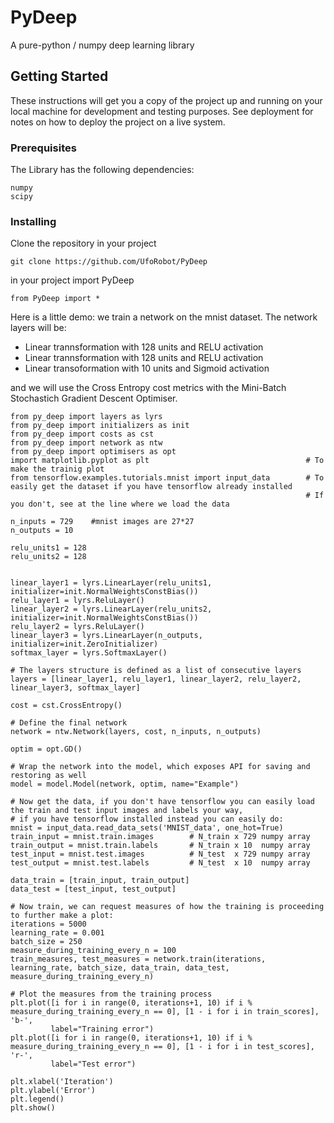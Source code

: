 # PyDeep

A pure-python / numpy deep learning library

## Getting Started

These instructions will get you a copy of the project up and running on your local machine for development and testing purposes. See deployment for notes on how to deploy the project on a live system.

### Prerequisites

The Library has the following dependencies:

```
numpy
scipy
```

### Installing

Clone the repository in your project

```
git clone https://github.com/UfoRobot/PyDeep
```

in your project import PyDeep

```
from PyDeep import *
```

Here is a little demo: we train a network on the mnist dataset. The network layers will be:
- Linear trannsformation with 128 units and RELU activation
- Linear trannsformation with 128 units and RELU activation
- Linear transoformation with 10 units and Sigmoid activation

and we will use the Cross Entropy cost metrics with the Mini-Batch Stochastich Gradient Descent Optimiser.

```
from py_deep import layers as lyrs
from py_deep import initializers as init
from py_deep import costs as cst
from py_deep import network as ntw
from py_deep import optimisers as opt
import matplotlib.pyplot as plt                                   # To make the trainig plot 
from tensorflow.examples.tutorials.mnist import input_data        # To easily get the dataset if you have tensorflow already installed
                                                                  # If you don't, see at the line where we load the data

n_inputs = 729    #mnist images are 27*27
n_outputs = 10

relu_units1 = 128
relu_units2 = 128


linear_layer1 = lyrs.LinearLayer(relu_units1, initializer=init.NormalWeightsConstBias())
relu_layer1 = lyrs.ReluLayer()
linear_layer2 = lyrs.LinearLayer(relu_units2, initializer=init.NormalWeightsConstBias())
relu_layer2 = lyrs.ReluLayer()
linear_layer3 = lyrs.LinearLayer(n_outputs, initializer=init.ZeroInitializer)
softmax_layer = lyrs.SoftmaxLayer()

# The layers structure is defined as a list of consecutive layers
layers = [linear_layer1, relu_layer1, linear_layer2, relu_layer2, linear_layer3, softmax_layer]

cost = cst.CrossEntropy()

# Define the final network
network = ntw.Network(layers, cost, n_inputs, n_outputs)

optim = opt.GD()

# Wrap the network into the model, which exposes API for saving and restoring as well
model = model.Model(network, optim, name="Example")

# Now get the data, if you don't have tensorflow you can easily load the train and test input images and labels your way,
# if you have tensorflow installed instead you can easily do:
mnist = input_data.read_data_sets('MNIST_data', one_hot=True)
train_input = mnist.train.images        # N_train x 729 numpy array
train_output = mnist.train.labels       # N_train x 10  numpy array
test_input = mnist.test.images          # N_test  x 729 numpy array
test_output = mnist.test.labels         # N_test  x 10  numpy array

data_train = [train_input, train_output]
data_test = [test_input, test_output]

# Now train, we can request measures of how the training is proceeding to further make a plot:
iterations = 5000
learning_rate = 0.001
batch_size = 250
measure_during_training_every_n = 100
train_measures, test_measures = network.train(iterations, learning_rate, batch_size, data_train, data_test, measure_during_training_every_n)

# Plot the measures from the training process
plt.plot([i for i in range(0, iterations+1, 10) if i % measure_during_training_every_n == 0], [1 - i for i in train_scores], 'b-',
         label="Training error")
plt.plot([i for i in range(0, iterations+1, 10) if i % measure_during_training_every_n == 0], [1 - i for i in test_scores], 'r-',
         label="Test error")

plt.xlabel('Iteration')
plt.ylabel('Error')
plt.legend()
plt.show()

```
